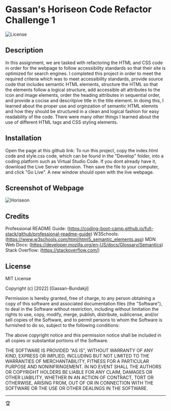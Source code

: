 # Gassan's Horiseon Code Refactor Challenge 1

![License](https://img.shields.io/badge/license-MIT-blue.svg)

## Description

In this assignment, we are tasked with refactoring the  HTML and CSS code in order for the webpage to follow accessibility standards so that their site is optimized for search engines. I completed this project in order to meet the required criteria which was to meet accessibility standards, provide source code that includes semantic HTML elements, structure the HTML so that the elements follow a logical structure, add accessible alt attributes to the icon and image elements, order the heading attributes in sequential order, and provide a cocise and descritpive title in the title element. In doing this, I learned about the proper use and orginzation of semantic HTML elemnts and how they should be structured in a clean and logical fashion for easy readability of the code. There were many other things I learned about the use of different HTML tags and CSS styling elements. 

## Installation

Open the page at this github link: To run this project, copy the index.html code and style.css code, which can be found in the "Develop" folder, into a coding platform such as Virtual Studio Code. If you dont already have it, download the Live Server extension. Then save the file to your computer, and click "Go Live". A new window should open with the live webpage.

## Screenshot of Webpage
![Horiseon](https://user-images.githubusercontent.com/108097509/178158688-3d7219ed-147e-4d28-b729-3ca6b7f86bb4.png)

## Credits

Professional README Guide: (https://coding-boot-camp.github.io/full-stack/github/professional-readme-guide)
W3Schools: (https://www.w3schools.com/html/html5_semantic_elements.asp)
MDN Web Docs: (https://developer.mozilla.org/en-US/docs/Glossary/Semantics)
Stack Overflow: (https://stackoverflow.com/)

## License

MIT License

Copyright (c) [2022] [Gassan-Bundakji]

Permission is hereby granted, free of charge, to any person obtaining a copy
of this software and associated documentation files (the "Software"), to deal
in the Software without restriction, including without limitation the rights
to use, copy, modify, merge, publish, distribute, sublicense, and/or sell
copies of the Software, and to permit persons to whom the Software is
furnished to do so, subject to the following conditions:

The above copyright notice and this permission notice shall be included in all
copies or substantial portions of the Software.

THE SOFTWARE IS PROVIDED "AS IS", WITHOUT WARRANTY OF ANY KIND, EXPRESS OR
IMPLIED, INCLUDING BUT NOT LIMITED TO THE WARRANTIES OF MERCHANTABILITY,
FITNESS FOR A PARTICULAR PURPOSE AND NONINFRINGEMENT. IN NO EVENT SHALL THE
AUTHORS OR COPYRIGHT HOLDERS BE LIABLE FOR ANY CLAIM, DAMAGES OR OTHER
LIABILITY, WHETHER IN AN ACTION OF CONTRACT, TORT OR OTHERWISE, ARISING FROM,
OUT OF OR IN CONNECTION WITH THE SOFTWARE OR THE USE OR OTHER DEALINGS IN THE
SOFTWARE.

---

🏆
